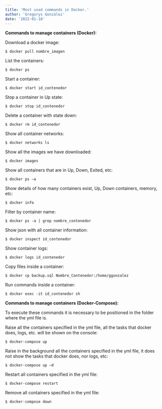 ```yaml
---
title: 'Most used commands in Docker.'
author: 'Gregorys González'
date: '2022-01-18'
---
```


**Commands to manage containers (Docker):**

Download a docker image:

```
$ docker pull nombre_imagen
```

List the containers:

```
$ docker ps
```

Start a container:

```
$ docker start id_contenedor
```

Stop a container in Up state:

```
$ docker stop id_contenedor
```

Delete a container with state down:

```
$ docker rm id_contenedor
```

Show all container networks:

```
$ docker networks ls
```

Show all the images we have downloaded:

```
$ docker images
```

Show all containers that are in Up, Down, Exited, etc:

```
$ docker ps –a
```

Show details of how many containers exist, Up, Down containers, memory, etc:

```
$ docker info
```

Filter by container name:

```
$ docker ps -a | grep nombre_contenedor
```

Show json with all container information:

```
$ docker inspect id_contenedor
```

Show container logs:

```
$ docker logs id_contenedor
```

Copy files inside a container:

```
$ docker cp backup.sql Nombre_Contenedor:/home/ggonzalez
```

Run commands inside a container:

```
$ docker exec -it id_contenedor sh
```

**Commands to manage containers (Docker-Compose):**

To execute these commands it is necessary to be positioned in the folder where the yml file is.

Raise all the containers specified in the yml file, all the tasks that docker does, logs, etc. will be shown on the console:

```
$ docker-compose up
```

Raise in the background all the containers specified in the yml file, it does not show the tasks that docker does, nor logs, etc:

```
$ docker-compose up –d
```

Restart all containers specified in the yml file:

```
$ docker-compose restart
```

Remove all containers specified in the yml file:

```
$ docker-compose down
```
